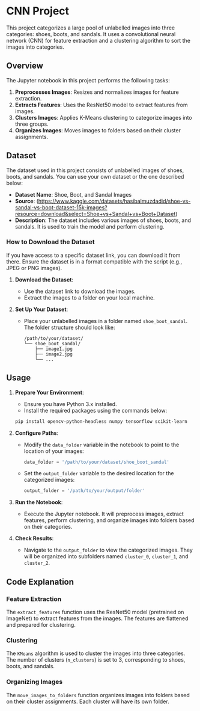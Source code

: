 
# CNN Project

This project categorizes a large pool of unlabelled images into three categories: shoes, boots, and sandals. It uses a convolutional neural network (CNN) for feature extraction and a clustering algorithm to sort the images into categories.

## Overview

The Jupyter notebook in this project performs the following tasks:
1. **Preprocesses Images**: Resizes and normalizes images for feature extraction.
2. **Extracts Features**: Uses the ResNet50 model to extract features from images.
3. **Clusters Images**: Applies K-Means clustering to categorize images into three groups.
4. **Organizes Images**: Moves images to folders based on their cluster assignments.

## Dataset

The dataset used in this project consists of unlabelled images of shoes, boots, and sandals. You can use your own dataset or the one described below:

- **Dataset Name**: Shoe, Boot, and Sandal Images
- **Source**: (https://www.kaggle.com/datasets/hasibalmuzdadid/shoe-vs-sandal-vs-boot-dataset-15k-images?resource=download&select=Shoe+vs+Sandal+vs+Boot+Dataset)
- **Description**: The dataset includes various images of shoes, boots, and sandals. It is used to train the model and perform clustering.

### How to Download the Dataset

If you have access to a specific dataset link, you can download it from there. Ensure the dataset is in a format compatible with the script (e.g., JPEG or PNG images).

1. **Download the Dataset**:
   - Use the dataset link to download the images.
   - Extract the images to a folder on your local machine.

2. **Set Up Your Dataset**:
   - Place your unlabelled images in a folder named `shoe_boot_sandal`. The folder structure should look like:
     ```
     /path/to/your/dataset/
     └── shoe_boot_sandal/
         ├── image1.jpg
         ├── image2.jpg
         └── ...
     ```

## Usage

1. **Prepare Your Environment**:
   - Ensure you have Python 3.x installed.
   - Install the required packages using the commands below:

   ```bash
   pip install opencv-python-headless numpy tensorflow scikit-learn
   ```

2. **Configure Paths**:
   - Modify the `data_folder` variable in the notebook to point to the location of your images:
     ```python
     data_folder = '/path/to/your/dataset/shoe_boot_sandal'
     ```
   - Set the `output_folder` variable to the desired location for the categorized images:
     ```python
     output_folder = '/path/to/your/output/folder'
     ```

3. **Run the Notebook**:
   - Execute the Jupyter notebook. It will preprocess images, extract features, perform clustering, and organize images into folders based on their categories.

4. **Check Results**:
   - Navigate to the `output_folder` to view the categorized images. They will be organized into subfolders named `cluster_0`, `cluster_1`, and `cluster_2`.

## Code Explanation

### Feature Extraction

The `extract_features` function uses the ResNet50 model (pretrained on ImageNet) to extract features from the images. The features are flattened and prepared for clustering.

### Clustering

The `KMeans` algorithm is used to cluster the images into three categories. The number of clusters (`n_clusters`) is set to 3, corresponding to shoes, boots, and sandals.

### Organizing Images

The `move_images_to_folders` function organizes images into folders based on their cluster assignments. Each cluster will have its own folder.
